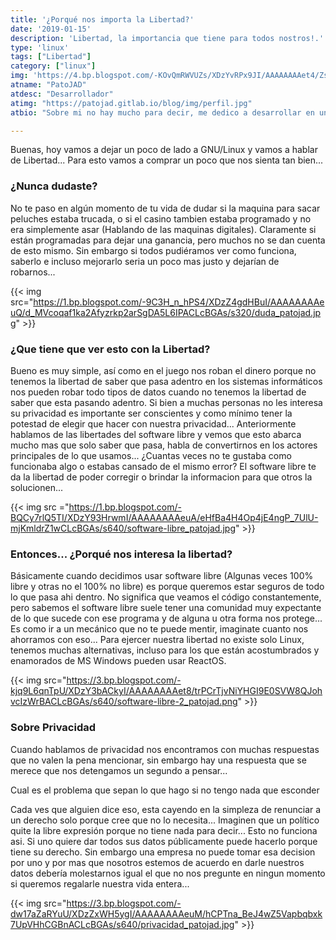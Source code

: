 ```yaml
---
title: '¿Porqué nos importa la Libertad?'
date: '2019-01-15'
description: 'Libertad, la importancia que tiene para todos nostros!.'
type: 'linux'
tags: ["Libertad"]
category: ["linux"]
img: 'https://4.bp.blogspot.com/-KOvQmRWVUZs/XDzYvRPx9JI/AAAAAAAAet4/ZsHsqxC_xe4WEf0eJLpNCT6fYcGB9mo4gCLcBGAs/s640/porque_patojad.jpg'
atname: "PatoJAD"
atdesc: "Desarrollador"
atimg: "https://patojad.gitlab.io/blog/img/perfil.jpg"
atbio: "Sobre mi no hay mucho para decir, me dedico a desarrollar en una empresa de telecomunicaciones, utilizo linux desde el 2012 y hace años que es mi sistema operativo main. Soy una persona que busca crecer profesionalmente sin dejar de divertirse y hacer lo que me gusta. Siempre digo que cuando un proyecto sale es importante agradecer, por lo cual les recomiendo a todos leer la seccion Agreadecimientos en la cual me tome un tiempito para poder agradecer a todos y cada uno de los que hicieron posible todo esto."

---
```

Buenas, hoy vamos a dejar un poco de lado a GNU/Linux y vamos a hablar de Libertad... Para esto vamos a comprar un poco que nos sienta tan bien...

### ¿Nunca dudaste?

No te paso en algún momento de tu vida de dudar si la maquina para sacar peluches estaba trucada, o si el casino tambien estaba programado y no era simplemente asar (Hablando de las maquinas digitales). Claramente si están programadas para dejar una ganancia, pero muchos no se dan cuenta de esto mismo. Sin embargo si todos pudiéramos ver como funciona, saberlo e incluso mejorarlo seria un poco mas justo y dejarían de robarnos...

{{< img src="https://1.bp.blogspot.com/-9C3H_n_hPS4/XDzZ4gdHBuI/AAAAAAAAeuQ/d_MVcoqaf1ka2Afyzrkp2arSgDA5L6IPACLcBGAs/s320/duda_patojad.jpg" >}}

### ¿Que tiene que ver esto con la Libertad?

Bueno es muy simple, así como en el juego nos roban el dinero porque no tenemos la libertad de saber que pasa adentro en los sistemas informáticos nos pueden robar todo tipos de datos cuando no tenemos la libertad de saber que esta pasando adentro. Si bien a muchas personas no les interesa su privacidad es importante ser conscientes y como mínimo tener la potestad de elegir que hacer con nuestra privacidad... Anteriormente hablamos de las libertades del software libre y vemos que esto abarca mucho mas que solo saber que pasa, habla de convertirnos en los actores principales de lo que usamos... ¿Cuantas veces no te gustaba como funcionaba algo o estabas cansado de el mismo error? El software libre te da la libertad de poder corregir o brindar la informacion para que otros la solucionen...

{{< img src ="https://1.bp.blogspot.com/-BQCy7rlQ5TI/XDzY93HrwmI/AAAAAAAAeuA/eHfBa4H4Op4jE4ngP_7UlU-mjKmldrZ1wCLcBGAs/s640/software-libre_patojad.jpg" >}}

### Entonces... ¿Porqué nos interesa la libertad?

Básicamente cuando decidimos usar software libre (Algunas veces 100% libre y otras no el 100% no libre) es porque queremos estar seguros de todo lo que pasa ahi dentro. No significa que veamos el código constantemente, pero sabemos el software libre suele tener una comunidad muy expectante de lo que sucede con ese programa y de alguna u otra forma nos protege... Es como ir a un mecánico que no te puede mentir, imaginate cuanto nos ahorramos con eso...
Para ejercer nuestra libertad no existe solo Linux, tenemos muchas alternativas, incluso para los que están acostumbrados y enamorados de MS Windows pueden usar ReactOS.

{{< img src="https://3.bp.blogspot.com/-kjq9L6qnTpU/XDzY3bACkyI/AAAAAAAAet8/trPCrTjvNiYHGI9E0SVW8QJohvcIzWrBACLcBGAs/s640/software-libre-2_patojad.png" >}}

### Sobre Privacidad

Cuando hablamos de privacidad nos encontramos con muchas respuestas que no valen la pena mencionar, sin embargo hay una respuesta que se merece que nos detengamos un segundo a pensar...

Cual es el problema que sepan lo que hago si no tengo nada que esconder

Cada ves que alguien dice eso, esta cayendo en la simpleza de renunciar a un derecho solo porque cree que no lo necesita... Imaginen que un político quite la libre expresión porque no tiene nada para decir... Esto no funciona asi. Si uno quiere dar todos sus datos públicamente puede hacerlo porque tiene su derecho. Sin embargo una empresa no puede tomar esa decision por uno y por mas que nosotros estemos de acuerdo en darle nuestros datos debería molestarnos igual el que no nos pregunte en ningun momento si queremos regalarle nuestra vida entera...

{{< img src="https://3.bp.blogspot.com/-dw17aZaRYuU/XDzZxWH5ygI/AAAAAAAAeuM/hCPTna_BeJ4wZ5Vapbqbxk7UpVHhCGBnACLcBGAs/s640/privacidad_patojad.jpg" >}}
